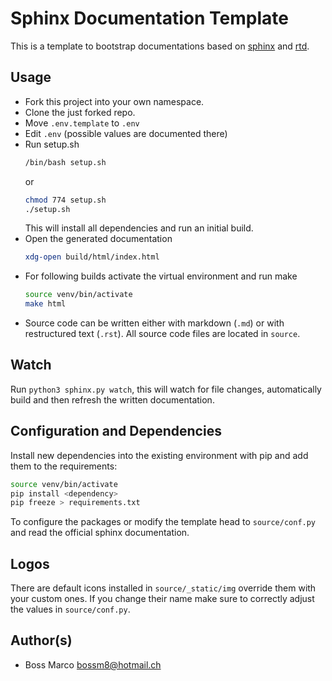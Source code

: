 # Sphinx Documentation Template

This is a template to bootstrap documentations based on 
[sphinx](https://www.sphinx-doc.org) and [rtd](https://sphinx-rtd-theme.readthedocs.io/en/stable/index.html).

## Usage

* Fork this project into your own namespace.
* Clone the just forked repo.
* Move `.env.template` to `.env`
* Edit `.env` (possible values are documented there)
* Run setup.sh 
  ```bash
  /bin/bash setup.sh
  ``` 
  or 
  ```bash
  chmod 774 setup.sh
  ./setup.sh
  ``` 
  This will install all dependencies and run an initial build. 
* Open the generated documentation 
  ```bash
  xdg-open build/html/index.html
  ```
* For following builds activate the virtual environment and run make
  ```bash
  source venv/bin/activate
  make html
  ```
* Source code can be written either with markdown (`.md`) or with restructured text (`.rst`).
  All source code files are located in `source`.

## Watch

Run `python3 sphinx.py watch`, this will watch for file changes, automatically build and then refresh
the written documentation.

## Configuration and Dependencies

Install new dependencies into the existing environment with pip and add them to the requirements:
```bash
source venv/bin/activate
pip install <dependency>
pip freeze > requirements.txt
```

To configure the packages or modify the template head to `source/conf.py` and read the official sphinx documentation.

## Logos

There are default icons installed in `source/_static/img` override them with your custom ones. If you change
their name make sure to correctly adjust the values in `source/conf.py`.

## Author(s)

* Boss Marco <bossm8@hotmail.ch>

